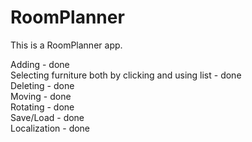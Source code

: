 # RoomPlanner
This is a RoomPlanner app.

Adding - done\
Selecting furniture both by clicking and using list - done\
Deleting - done\
Moving - done\
Rotating - done\
Save/Load - done\
Localization - done